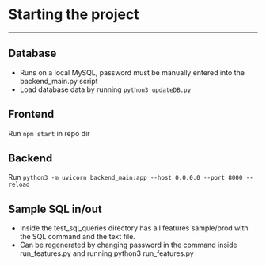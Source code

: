 # Starting the project
- - -
## Database
- Runs on a local MySQL, password must be manually entered into the backend_main.py script
- Load database data by running ```python3 updateDB.py```

## Frontend
Run ```npm start``` in repo dir

## Backend
Run ```python3 -m uvicorn backend_main:app --host 0.0.0.0 --port 8000 --reload```

## Sample SQL in/out
- Inside the test_sql_queries directory has all features sample/prod with the SQL command and the text file.
- Can be regenerated by changing password in the command inside run_features.py and running python3 run_features.py
